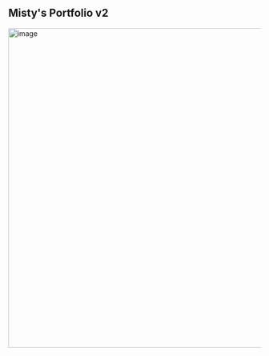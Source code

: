 ## Misty's Portfolio v2
<img width="1352" height="639" alt="image" src="https://github.com/user-attachments/assets/0650180f-46f7-4f55-8e5c-474409187f94" />

